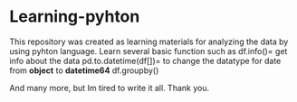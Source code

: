 # Learning-pyhton
This repository was created as learning materials for analyzing the data by using pyhton language.
Learn several basic function such as
df.info()= get info about the data
pd.to.datetime(df[])= to change the datatype for date from **object** to **datetime64**
df.groupby()

And many more, but Im tired to write it all. 
Thank you.
